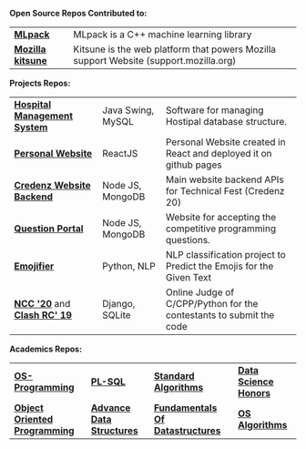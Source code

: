 <!--
- 🔭 I’m currently working on ...
- 🌱 I’m currently learning ...
- 👯 I’m looking to collaborate on ...
- 🤔 I’m looking for help with ...
- 💬 Ask me about ...
- 📫 How to reach me: ...
- 😄 Pronouns: ...
- ⚡ Fun fact: ...
<p align="center"> <img src=https://github-readme-stats.vercel.app/api?username=gauravghati&count_private=true&show_icons=true&include_all_commits=true alt=gauravghati /> </p>

</div align="center">

-->
**Open Source Repos Contributed to:** 
<table>
  <tr>
    <td><a href="https://github.com/gauravghati/mlpack/"><b>MLpack</b></a></td>
    <td>MLpack is a C++ machine learning library</td>
  </tr>
  <tr>
    <td><a href="https://github.com/gauravghati/kitsune"><b>Mozilla kitsune</b></a></td>
    <td>Kitsune is the web platform that powers Mozilla support Website (support.mozilla.org)</td>
  </tr>
</table>


**Projects Repos:**
<table>
  <tr>
    <td><a href="https://github.com/gauravghati/Hospital-Management-System"><b>Hospital Management System</b></a></td>
    <td>Java Swing, MySQL</td>
    <td>Software for managing Hostipal database structure.</td>
  </tr>
  <tr>
    <td><a href="https://github.com/gauravghati/dotin-react/"><b>Personal Website</b></a></td>
    <td>ReactJS</td>
    <td>Personal Website created in React and deployed it on github pages</td>
  </tr>
  <tr>
    <td><a href="https://github.com/credenz/credenz-website-backend"><b>Credenz Website Backend</b></a></td>
    <td>Node JS, MongoDB</td>
    <td>Main website backend APIs for Technical Fest (Credenz 20)</td>
  </tr>
  <tr>
    <td><a href="https://github.com/gauravghati/Question-Portal"><b>Question Portal</b></a></td>
    <td>Node JS, MongoDB</td>
    <td>Website for accepting the competitive programming questions.</td>
  </tr>
  <tr>
    <td><a href="https://github.com/gauravghati/Emojifier"><b>Emojifier</b></a></td>
    <td>Python, NLP</td>
    <td>NLP classification project to Predict the Emojis for the Given Text</td>
  </tr>
  <tr>
    <td><a href="https://github.com/CTD-NCC/NCC20"><b>NCC '20</b></a> and <a href="https://github.com/clash-rc-round-2/Clash-Round-2"><b>Clash RC' 19</b></a></td>
    <td>Django, SQLite</td>
    <td>Online Judge of C/CPP/Python for the contestants to submit the code</td>
  </tr>
</table>


**Academics Repos:**
<table>
  <tr>
    <td><a href="https://github.com/gauravghati/OS-Programming"><b>OS-Programming</b></a></td>
    <td><a href="https://github.com/gauravghati/PL-SQL"><b>PL-SQL</b></a></td>
    <td><a href="https://github.com/gauravghati/Standard-Algorithms"><b>Standard Algorithms</b></a></td>
    <td><a href="https://github.com/gauravghati/Data-Science-Honors"><b>Data Science Honors</b></a></td>
  </tr>
  <tr>
    <td><a href="https://github.com/gauravghati/Object-Oriented-Programming-Lab"><b>Object Oriented Programming</b></a></td>
    <td><a href="https://github.com/gauravghati/Advance-Datastructure"><b>Advance Data Structures</b></a></td>
    <td><a href="https://github.com/gauravghati/Fundamentals-Of-Datastructures"><b>Fundamentals Of Datastructures</b></a></td>    
    <td><a href="https://github.com/gauravghati/OperatingSystem-Algorithms"><b>OS Algorithms</b></a></td>
  </tr>
</table>
</div>
